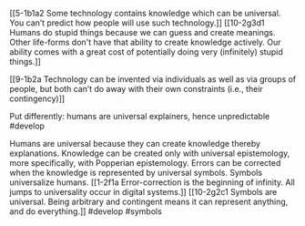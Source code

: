[[5-1b1a2 Some technology contains knowledge which can be universal. You can’t predict how people will use such technology.]]
[[10-2g3d1 Humans do stupid things because we can guess and create meanings. Other life-forms don't have that ability to create knowledge actively. Our ability comes with a great cost of potentially doing very (infinitely) stupid things.]]

[[9-1b2a Technology can be invented via individuals as well as via groups of people, but both can’t do away with their own constraints (i.e., their contingency)]]

Put differently: humans are universal explainers, hence unpredictable
#develop 

Humans are universal because they can create knowledge thereby explanations. Knowledge can be created only with universal epistemology, more specifically, with Popperian epistemology. Errors can be corrected when the knowledge is represented by universal symbols. Symbols universalize humans.
[[1-2f1a Error-correction is the beginning of infinity. All jumps to universality occur in digital systems.]]
[[10-2g2c1 Symbols are universal. Being arbitrary and contingent means it can represent anything, and do everything.]]
#develop 
#symbols 